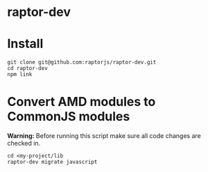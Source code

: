 raptor-dev
=========================

# Install
```
git clone git@github.com:raptorjs/raptor-dev.git
cd raptor-dev
npm link
```

# Convert AMD modules to CommonJS modules

__Warning:__ Before running this script make sure all code changes are checked in.
```
cd <my-project/lib
raptor-dev migrate javascript
```
